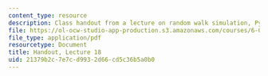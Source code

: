 ```yaml
---
content_type: resource
description: Class handout from a lecture on random walk simulation, PyLab, and plotting.
file: https://ol-ocw-studio-app-production.s3.amazonaws.com/courses/6-00-introduction-to-computer-science-and-programming-fall-2008/21379b2c7e7cd9932d66cd5c36b5a0b0_lec18.pdf
file_type: application/pdf
resourcetype: Document
title: Handout, Lecture 18
uid: 21379b2c-7e7c-d993-2d66-cd5c36b5a0b0
---
```

